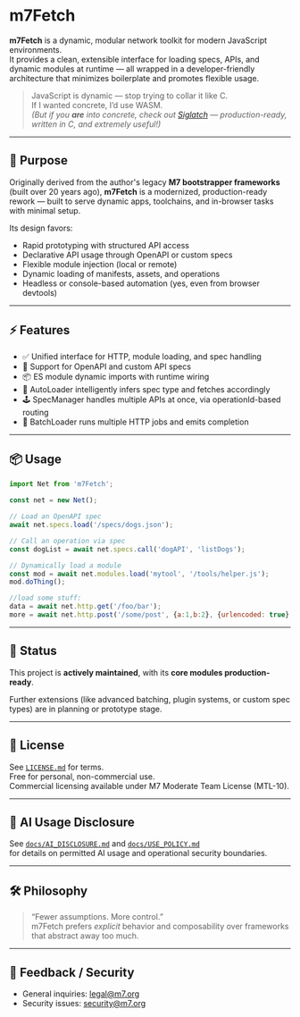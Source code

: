# m7Fetch 

**m7Fetch** is a dynamic, modular network toolkit for modern JavaScript environments.  
It provides a clean, extensible interface for loading specs, APIs, and dynamic modules at runtime — all wrapped in a developer-friendly architecture that minimizes boilerplate and promotes flexible usage.

> JavaScript is dynamic — stop trying to collar it like C.  
> If I wanted concrete, I’d use WASM.  
> _(But if you **are** into concrete, check out [Siglatch](https://github.com/linearblade/siglatch) — production-ready, written in C, and extremely useful!)_

---

## 🔧 Purpose

Originally derived from the author's legacy **M7 bootstrapper frameworks** (built over 20 years ago), **m7Fetch** is a modernized, production-ready rework — built to serve dynamic apps, toolchains, and in-browser tasks with minimal setup.

Its design favors:

- Rapid prototyping with structured API access
- Declarative API usage through OpenAPI or custom specs
- Flexible module injection (local or remote)
- Dynamic loading of manifests, assets, and operations
- Headless or console-based automation (yes, even from browser devtools)

---

## ⚡️ Features

- ✅ Unified interface for HTTP, module loading, and spec handling
- 📄 Support for OpenAPI and custom API specs
- 📦 ES module dynamic imports with runtime wiring
- 🧠 AutoLoader intelligently infers spec type and fetches accordingly
- 🕹️ SpecManager handles multiple APIs at once, via operationId-based routing
- 🔁 BatchLoader runs multiple HTTP jobs and emits completion

---

## 📦 Usage

```js
import Net from 'm7Fetch';

const net = new Net();

// Load an OpenAPI spec
await net.specs.load('/specs/dogs.json');

// Call an operation via spec
const dogList = await net.specs.call('dogAPI', 'listDogs');

// Dynamically load a module
const mod = await net.modules.load('mytool', '/tools/helper.js');
mod.doThing();

//load some stuff:
data = await net.http.get('/foo/bar');
more = await net.http.post('/some/post', {a:1,b:2}, {urlencoded: true} )
```

---

## 🚧 Status

This project is **actively maintained**, with its **core modules production-ready**.

Further extensions (like advanced batching, plugin systems, or custom spec types) are in planning or prototype stage.

---


## 📜 License

See [`LICENSE.md`](LICENSE.md) for terms.  
Free for personal, non-commercial use.  
Commercial licensing available under M7 Moderate Team License (MTL-10).

---

## 🤖 AI Usage Disclosure

See [`docs/AI_DISCLOSURE.md`](docs/AI_DISCLOSURE.md) and [`docs/USE_POLICY.md`](docs/USE_POLICY.md)  
for details on permitted AI usage and operational security boundaries.

---

## 🛠️ Philosophy

> “Fewer assumptions. More control.”  
> m7Fetch prefers _explicit_ behavior and composability over frameworks that abstract away too much.

---

## 💬 Feedback / Security

- General inquiries: [legal@m7.org](mailto:legal@m7.org)  
- Security issues: [security@m7.org](mailto:security@m7.org)
